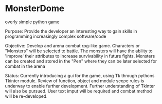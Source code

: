 # MonsterDome
overly simple python game

Purpose: 
Provide the developer an interesting way to gain skills in programming increasingly complex software/code

Objective: 
Develop and arena combat rpg-like game. Characters or "Monsters" will be selected to battle. The monsters will have the ability to 'improve' their attributes to increase survivability in future fights. Monsters can be created and stored in the "Pen" where they can be later selected for combat in the arena 

Status:
Currently introducing a gui for the game, using Tk through pythons Tkinter module. Review of function, object and module scope rules is underway to enable further development. Further understanding of Tkinter will also be pursued. User text imput will be required and combat method will be re-developed.



